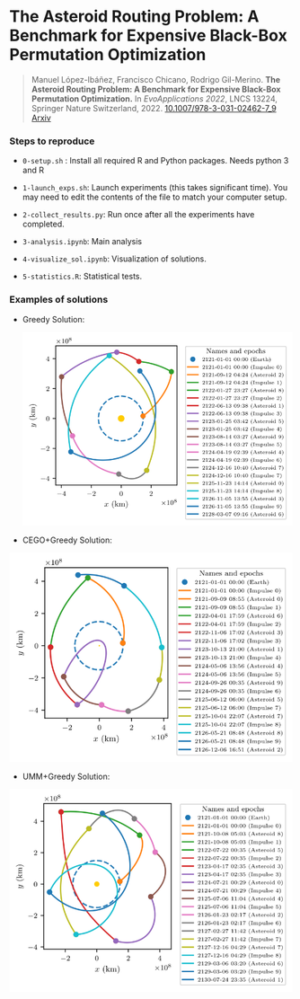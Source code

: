 The Asteroid Routing Problem: A Benchmark for Expensive Black-Box Permutation Optimization
============================

> Manuel López-Ibáñez, Francisco Chicano, Rodrigo Gil-Merino. **The Asteroid Routing Problem: A Benchmark for Expensive Black-Box Permutation Optimization.** In _EvoApplications 2022_, LNCS 13224, Springer Nature Switzerland, 2022. [10.1007/978-3-031-02462-7_9](https://doi.org/10.1007/978-3-031-02462-7_9) [Arxiv](https://arxiv.org/abs/2203.15708)


### Steps to reproduce ###

 * `0-setup.sh` : Install all required R and Python packages. Needs python 3 and R

 * `1-launch_exps.sh`: Launch experiments (this takes significant time). You may need to edit the contents of the file to match your computer setup.

 * `2-collect_results.py`: Run once after all the experiments have completed.

 * `3-analysis.ipynb`: Main analysis

 * `4-visualize_sol.ipynb`: Visualization of solutions.

 * `5-statistics.R`: Statistical tests.

### Examples of solutions ###

* Greedy Solution:
  
  ![Greedy Solution](/img/sol_greedy_10_73.svg)

 * CEGO+Greedy Solution:
 
  ![CEGO+Greedy Solution](/img/sol_cego-greedy-er1_10_73.svg)

 * UMM+Greedy Solution:

  ![UMM+Greedy Solution](/img/sol_umm-greedy-er0_10_73.svg)

